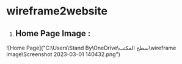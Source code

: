 # wireframe2website

1. ## Home Page Image : 
![Home Page]("C:\Users\Stand By\OneDrive\سطح المكتب\wireframe image\Screenshot 2023-03-01 140432.png")
